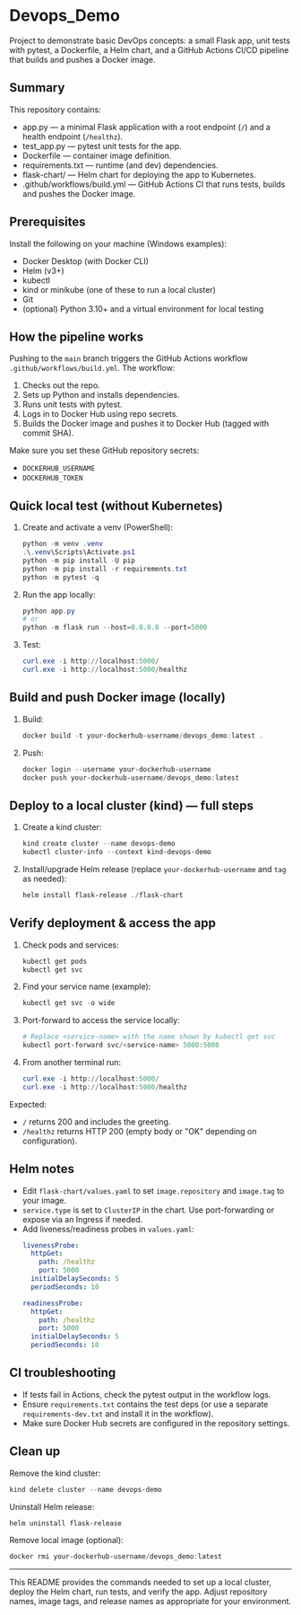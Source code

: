 # Devops_Demo

Project to demonstrate basic DevOps concepts: a small Flask app, unit tests with pytest, a Dockerfile, a Helm chart, and a GitHub Actions CI/CD pipeline that builds and pushes a Docker image.

## Summary

This repository contains:
- app.py — a minimal Flask application with a root endpoint (`/`) and a health endpoint (`/healthz`).
- test_app.py — pytest unit tests for the app.
- Dockerfile — container image definition.
- requirements.txt — runtime (and dev) dependencies.
- flask-chart/ — Helm chart for deploying the app to Kubernetes.
- .github/workflows/build.yml — GitHub Actions CI that runs tests, builds and pushes the Docker image.

## Prerequisites

Install the following on your machine (Windows examples):

- Docker Desktop (with Docker CLI)
- Helm (v3+)
- kubectl
- kind or minikube (one of these to run a local cluster)
- Git
- (optional) Python 3.10+ and a virtual environment for local testing

## How the pipeline works

Pushing to the `main` branch triggers the GitHub Actions workflow `.github/workflows/build.yml`. The workflow:
1. Checks out the repo.
2. Sets up Python and installs dependencies.
3. Runs unit tests with pytest.
4. Logs in to Docker Hub using repo secrets.
5. Builds the Docker image and pushes it to Docker Hub (tagged with commit SHA).

Make sure you set these GitHub repository secrets:
- `DOCKERHUB_USERNAME`
- `DOCKERHUB_TOKEN`

## Quick local test (without Kubernetes)

1. Create and activate a venv (PowerShell):
   ```powershell
   python -m venv .venv
   .\.venv\Scripts\Activate.ps1
   python -m pip install -U pip
   python -m pip install -r requirements.txt
   python -m pytest -q
   ```

2. Run the app locally:
   ```powershell
   python app.py
   # or
   python -m flask run --host=0.0.0.0 --port=5000
   ```

3. Test:
   ```powershell
   curl.exe -i http://localhost:5000/
   curl.exe -i http://localhost:5000/healthz
   ```

## Build and push Docker image (locally)

1. Build:
   ```powershell
   docker build -t your-dockerhub-username/devops_demo:latest .
   ```

2. Push:
   ```powershell
   docker login --username your-dockerhub-username
   docker push your-dockerhub-username/devops_demo:latest
   ```

## Deploy to a local cluster (kind) — full steps

1. Create a kind cluster:
   ```powershell
   kind create cluster --name devops-demo
   kubectl cluster-info --context kind-devops-demo
   ```

2. Install/upgrade Helm release (replace `your-dockerhub-username` and `tag` as needed):
   ```powershell
   helm install flask-release ./flask-chart
   ```
   
## Verify deployment & access the app

1. Check pods and services:
   ```powershell
   kubectl get pods
   kubectl get svc
   ```

2. Find your service name (example):
   ```powershell
   kubectl get svc -o wide
   ```

3. Port-forward to access the service locally:
   ```powershell
   # Replace <service-name> with the name shown by kubectl get svc
   kubectl port-forward svc/<service-name> 5000:5000
   ```

4. From another terminal run:
   ```powershell
   curl.exe -i http://localhost:5000/
   curl.exe -i http://localhost:5000/healthz
   ```

Expected:
- `/` returns 200 and includes the greeting.
- `/healthz` returns HTTP 200 (empty body or "OK" depending on configuration).

## Helm notes

- Edit `flask-chart/values.yaml` to set `image.repository` and `image.tag` to your image.
- `service.type` is set to `ClusterIP` in the chart. Use port-forwarding or expose via an Ingress if needed.
- Add liveness/readiness probes in `values.yaml`:
  ```yaml
  livenessProbe:
    httpGet:
      path: /healthz
      port: 5000
    initialDelaySeconds: 5
    periodSeconds: 10

  readinessProbe:
    httpGet:
      path: /healthz
      port: 5000
    initialDelaySeconds: 5
    periodSeconds: 10
  ```

## CI troubleshooting

- If tests fail in Actions, check the pytest output in the workflow logs.
- Ensure `requirements.txt` contains the test deps (or use a separate `requirements-dev.txt` and install it in the workflow).
- Make sure Docker Hub secrets are configured in the repository settings.

## Clean up

Remove the kind cluster:
```powershell
kind delete cluster --name devops-demo
```

Uninstall Helm release:
```powershell
helm uninstall flask-release
```

Remove local image (optional):
```powershell
docker rmi your-dockerhub-username/devops_demo:latest
```

---

This README provides the commands needed to set up a local cluster, deploy the Helm chart, run tests, and verify the app. Adjust repository names, image tags, and release names as appropriate for your environment.
